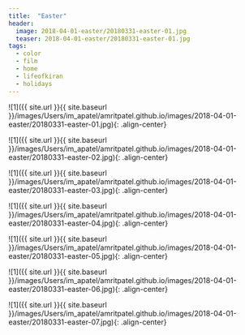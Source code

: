 ```yaml
---
title:  "Easter"
header:
  image: 2018-04-01-easter/20180331-easter-01.jpg
  teaser: 2018-04-01-easter/20180331-easter-01.jpg
tags: 
  - color
  - film
  - home
  - lifeofkiran
  - holidays
---
```


<p></p>
![1]({{ site.url }}{{ site.baseurl }}/images/Users/im_apatel/amritpatel.github.io/images/2018-04-01-easter/20180331-easter-01.jpg){: .align-center}
<figcaption> </figcaption>
<p></p>

<p></p>
![1]({{ site.url }}{{ site.baseurl }}/images/Users/im_apatel/amritpatel.github.io/images/2018-04-01-easter/20180331-easter-02.jpg){: .align-center}
<figcaption> </figcaption>
<p></p>

<p></p>
![1]({{ site.url }}{{ site.baseurl }}/images/Users/im_apatel/amritpatel.github.io/images/2018-04-01-easter/20180331-easter-03.jpg){: .align-center}
<figcaption> </figcaption>
<p></p>

<p></p>
![1]({{ site.url }}{{ site.baseurl }}/images/Users/im_apatel/amritpatel.github.io/images/2018-04-01-easter/20180331-easter-04.jpg){: .align-center}
<figcaption> </figcaption>
<p></p>

<p></p>
![1]({{ site.url }}{{ site.baseurl }}/images/Users/im_apatel/amritpatel.github.io/images/2018-04-01-easter/20180331-easter-05.jpg){: .align-center}
<figcaption> </figcaption>
<p></p>

<p></p>
![1]({{ site.url }}{{ site.baseurl }}/images/Users/im_apatel/amritpatel.github.io/images/2018-04-01-easter/20180331-easter-06.jpg){: .align-center}
<figcaption> </figcaption>
<p></p>

<p></p>
![1]({{ site.url }}{{ site.baseurl }}/images/Users/im_apatel/amritpatel.github.io/images/2018-04-01-easter/20180331-easter-07.jpg){: .align-center}
<figcaption> </figcaption>
<p></p>

